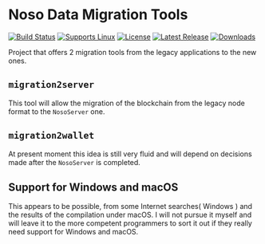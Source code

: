 # Noso Data Migration Tools


[![Build Status](https://github.com/Friends-Of-Noso/NosoData-Migration-Tools/workflows/build-test/badge.svg)](https://github.com/Friends-Of-Noso/NosoData-Migration-Tools/actions)
[![Supports Linux](https://img.shields.io/badge/support-Linux-yellow?logo=Linux)](https://github.com/Friends-Of-Noso/NosoData-Migration-Tools/releases/latest)
[![License](https://img.shields.io/github/license/Friends-Of-Noso/NosoData-Migration-Tools)](https://github.com/Friends-Of-Noso/NosoData-Migration-Tools/blob/master/LICENSE)
[![Latest Release](https://img.shields.io/github/v/release/Friends-Of-Noso/NosoData-Migration-Tools?label=latest%20release)](https://github.com/Friends-Of-Noso/NosoData-Migration-Tools/releases/latest)
[![Downloads](https://img.shields.io/github/downloads/Friends-Of-Noso/NosoData-Migration-Tools/total)](https://github.com/Friends-Of-Noso/NosoData-Migration-Tools/releases)

Project that offers 2 migration tools from the legacy applications to the new ones.

## `migration2server`

This tool will allow the migration of the blockchain from the legacy node format to the `NosoServer` one.

## `migration2wallet`

At present moment this idea is still very fluid and will depend on decisions made after the `NosoServer` is completed.

## Support for Windows and macOS

This appears to be possible, from some Internet searches( Windows ) and the results of the compilation under macOS.
I will not pursue it myself and will leave it to the more competent programmers to sort it out if they really need support for Windows and macOS.
